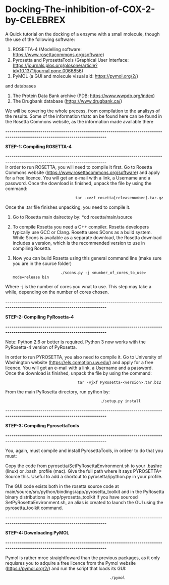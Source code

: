 # Docking-The-inhibition-of-COX-2-by-CELEBREX

A Quick tutorial on the docking of a enzyme with a small molecule, though the use of the following software: 
1) ROSETTA-4 (Modelling software: https://www.rosettacommons.org/software)
2) Pyrosetta and PyrosettaTools (Graphical User Interface: https://journals.plos.org/plosone/article?id=10.1371/journal.pone.0066856)
3) PyMOL (a GUI and molecule visual aid: https://pymol.org/2/) 

and databases

1) The Protein Data Bank archive (PDB: https://www.wwpdb.org/index)
2) The Drugbank database (https://www.drugbank.ca/)

We will be covering the whole precess, from compilation to the analisys of the results. Some of the information thatc an be found here can be found in the Rosetta Commons website, as the information made available there

**-----------------------------------------------------------------------------------------------------------------------------**

   **STEP-1: Compiling ROSETTA-4**
   
**-----------------------------------------------------------------------------------------------------------------------------**                                             
Ir order to run ROSETTA, you will need to compile it first. Go to Rosetta Commons website (https://www.rosettacommons.org/software) and apply for a free licence. You will get an e-mail with a link, a Username and a password. Once the download is finished, unpack the file by using the command:

                                   tar -xvzf rosetta[releasenumber].tar.gz
                                     
                                     
Once the .tar file finishes unpacking, you need to compile it.

1) Go  to Rosetta main dairectoy by: *cd rosetta/main/source


2) To compile Rosetta you need a C++ compiler. Rosetta developers typically use GCC or Clang. Rosetta uses SCons as a build system. While Scons is available as a separate download, the Rosetta download includes a version, which is the recommended version to use in compiling Rosetta.

3) Now you can build Rosetta using this general command line (make sure you are in the source folder)

                            ./scons.py -j <number_of_cores_to_use> mode=release bin

Where -j is the number of cores you wnat to use. This step may take a while, depending on the number of cores chosen.

**-----------------------------------------------------------------------------------------------------------------------------**

   **STEP-2: Compiling PyRosetta-4**
   
**-----------------------------------------------------------------------------------------------------------------------------**                                             



Note: Python 2.6 or better is required. Python 3 now works with the PyRosetta-4 version of PyRosetta.

In order to run PYROSETTA, you also need to compile it. Go to University of Washington website (https://els.comotion.uw.edu/) and apply for a free licence. You will get an e-mail with a link, a Username and a password. Once the download is finished, unpack the file by using the command:

                                    tar -vjxf PyRosetta-<version>.tar.bz2 
      

 From the main PyRosetta directory, run python  by:
 
                                              ./setup.py install
                                       
 **-----------------------------------------------------------------------------------------------------------------------------**

   **STEP-3: Compiling PyrosettaTools**
   
**-----------------------------------------------------------------------------------------------------------------------------** 

You, again, must compile and install  PyrosettaTools, in ordeer to do that you must:

Copy the code from pyrosetta/SetPyRosettaEnvironment.sh to your .bashrc (linux) or .bash_profile (mac). Give the full path where it says PYROSETTA= Source this. Useful to add a shortcut to pyrosetta/ipython.py in your profile.

The GUI code exists both in the rosetta source code at main/source/src/python/bindings/app/pyrosetta_toolkit and in the PyRosetta binary distributions in app/pyrosetta_toolkit If you have sourced SetPyRosettaEnvironment.sh, an alias is created to launch the GUI using the pyrosetta_toolkit command.


**-----------------------------------------------------------------------------------------------------------------------------**

   **STEP-4: Downloading PyMOL**
   
**-----------------------------------------------------------------------------------------------------------------------------** 

Pymol is rather mroe straightfoward than the previous packages, as it only requisres you to adquire a free licence from the Pymol website (https://pymol.org/2/) and run the script that loads its GUI:

                                                  ./pymol
